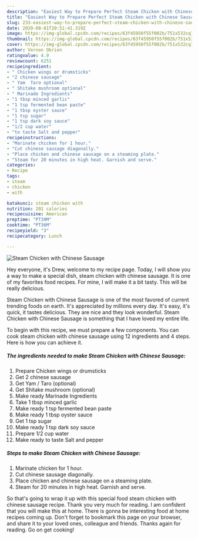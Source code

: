 ```yaml
---
description: "Easiest Way to Prepare Perfect Steam Chicken with Chinese Sausage"
title: "Easiest Way to Prepare Perfect Steam Chicken with Chinese Sausage"
slug: 233-easiest-way-to-prepare-perfect-steam-chicken-with-chinese-sausage
date: 2020-08-01T20:51:41.319Z
image: https://img-global.cpcdn.com/recipes/63f45950f55f002b/751x532cq70/steam-chicken-with-chinese-sausage-recipe-main-photo.jpg
thumbnail: https://img-global.cpcdn.com/recipes/63f45950f55f002b/751x532cq70/steam-chicken-with-chinese-sausage-recipe-main-photo.jpg
cover: https://img-global.cpcdn.com/recipes/63f45950f55f002b/751x532cq70/steam-chicken-with-chinese-sausage-recipe-main-photo.jpg
author: Vernon Obrien
ratingvalue: 4.9
reviewcount: 6251
recipeingredient:
- " Chicken wings or drumsticks"
- "2 chinese sausage"
- " Yam  Taro optional"
- " Shitake mushroom optional"
- " Marinade Ingredients"
- "1 tbsp minced garlic"
- "1 tsp fermented bean paste"
- "1 tbsp oyster sauce"
- "1 tsp sugar"
- "1 tsp dark soy sauce"
- "1/2 cup water"
- "to taste Salt and pepper"
recipeinstructions:
- "Marinate chicken for 1 hour."
- "Cut chinese sausage diagonally."
- "Place chicken and chinese sausage on a steaming plate."
- "Steam for 20 minutes in high heat. Garnish and serve."
categories:
- Recipe
tags:
- steam
- chicken
- with

katakunci: steam chicken with 
nutrition: 201 calories
recipecuisine: American
preptime: "PT39M"
cooktime: "PT36M"
recipeyield: "3"
recipecategory: Lunch

---
```



![Steam Chicken with Chinese Sausage](https://img-global.cpcdn.com/recipes/63f45950f55f002b/751x532cq70/steam-chicken-with-chinese-sausage-recipe-main-photo.jpg)

Hey everyone, it's Drew, welcome to my recipe page. Today, I will show you a way to make a special dish, steam chicken with chinese sausage. It is one of my favorites food recipes. For mine, I will make it a bit tasty. This will be really delicious.

Steam Chicken with Chinese Sausage is one of the most favored of current trending foods on earth. It's appreciated by millions every day. It's easy, it's quick, it tastes delicious. They are nice and they look wonderful. Steam Chicken with Chinese Sausage is something that I have loved my entire life.




To begin with this recipe, we must prepare a few components. You can cook steam chicken with chinese sausage using 12 ingredients and 4 steps. Here is how you can achieve it.

<!--inarticleads1-->

##### The ingredients needed to make Steam Chicken with Chinese Sausage:

1. Prepare  Chicken wings or drumsticks
1. Get 2 chinese sausage
1. Get  Yam / Taro (optional)
1. Get  Shitake mushroom (optional)
1. Make ready  Marinade Ingredients
1. Take 1 tbsp minced garlic
1. Make ready 1 tsp fermented bean paste
1. Make ready 1 tbsp oyster sauce
1. Get 1 tsp sugar
1. Make ready 1 tsp dark soy sauce
1. Prepare 1/2 cup water
1. Make ready to taste Salt and pepper




<!--inarticleads2-->

##### Steps to make Steam Chicken with Chinese Sausage:

1. Marinate chicken for 1 hour.
1. Cut chinese sausage diagonally.
1. Place chicken and chinese sausage on a steaming plate.
1. Steam for 20 minutes in high heat. Garnish and serve.




So that's going to wrap it up with this special food steam chicken with chinese sausage recipe. Thank you very much for reading. I am confident that you will make this at home. There is gonna be interesting food at home recipes coming up. Don't forget to bookmark this page on your browser, and share it to your loved ones, colleague and friends. Thanks again for reading. Go on get cooking!
